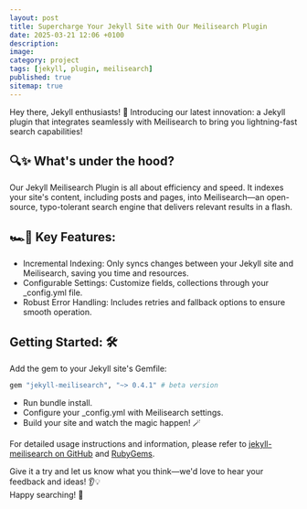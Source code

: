 ```yaml
---
layout: post
title: Supercharge Your Jekyll Site with Our Meilisearch Plugin
date: 2025-03-21 12:06 +0100
description:
image:
category: project
tags: [jekyll, plugin, meilisearch]
published: true
sitemap: true
---
```


Hey there, Jekyll enthusiasts! 🌟 Introducing our latest innovation: a Jekyll plugin that integrates seamlessly with Meilisearch to bring you lightning-fast search capabilities!

## 🔍✨ What's under the hood? 

Our Jekyll Meilisearch Plugin is all about efficiency and speed.
It indexes your site's content, including posts and pages, into Meilisearch—an open-source, typo-tolerant search engine that delivers relevant results in a flash.

## 🏎️💨 Key Features:

* Incremental Indexing: Only syncs changes between your Jekyll site and Meilisearch, saving you time and resources.
* Configurable Settings: Customize fields, collections through your _config.yml file.
* Robust Error Handling: Includes retries and fallback options to ensure smooth operation.

## Getting Started: 🛠️

Add the gem to your Jekyll site's Gemfile:

```ruby
gem "jekyll-meilisearch", "~> 0.4.1" # beta version
```

* Run bundle install.
* Configure your _config.yml with Meilisearch settings.
* Build your site and watch the magic happen! 🪄

For detailed usage instructions and information,
please refer to [jekyll-meilisearch on GitHub](https://github.com/unicolored/jekyll-meilisearch) and [RubyGems](https://rubygems.org/gems/jekyll-meilisearch).

Give it a try and let us know what you think—we'd love to hear your feedback and ideas! 👂💡  
Happy searching! 🎉
